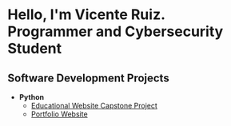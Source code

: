 <h1> Hello, I'm Vicente Ruiz. <br/>
Programmer and Cybersecurity Student
</h1>

<h2> Software Development Projects </h2>

- <b>Python</b>
  - [Educational Website Capstone Project](https://github.com/vicente-ruiz/Educational-Website)
  - [Portfolio Website](https://github.com/vicente-ruiz/Portfolio-Website)

